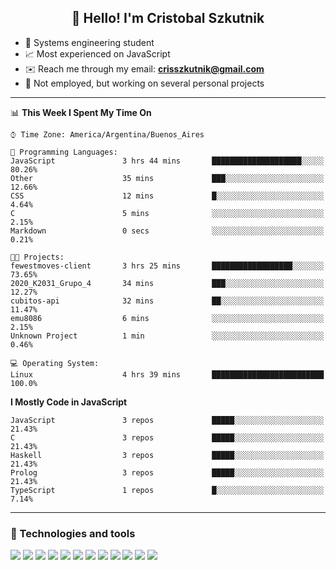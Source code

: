 <h2 align="center">👋 Hello! I'm Cristobal Szkutnik</h2>

- 📖  Systems engineering student
- 📈  Most experienced on JavaScript
- ✉️  Reach me through my email: **crisszkutnik@gmail.com**
- 🏢  Not employed, but working on several personal projects

-------

<!--START_SECTION:waka-->
📊 **This Week I Spent My Time On** 

```text
⌚︎ Time Zone: America/Argentina/Buenos_Aires

💬 Programming Languages: 
JavaScript               3 hrs 44 mins       ████████████████████░░░░░   80.26% 
Other                    35 mins             ███░░░░░░░░░░░░░░░░░░░░░░   12.66% 
CSS                      12 mins             █░░░░░░░░░░░░░░░░░░░░░░░░   4.64% 
C                        5 mins              ░░░░░░░░░░░░░░░░░░░░░░░░░   2.15% 
Markdown                 0 secs              ░░░░░░░░░░░░░░░░░░░░░░░░░   0.21%

🐱‍💻 Projects: 
fewestmoves-client       3 hrs 25 mins       ██████████████████░░░░░░░   73.65% 
2020_K2031_Grupo_4       34 mins             ███░░░░░░░░░░░░░░░░░░░░░░   12.27% 
cubitos-api              32 mins             ██░░░░░░░░░░░░░░░░░░░░░░░   11.47% 
emu8086                  6 mins              ░░░░░░░░░░░░░░░░░░░░░░░░░   2.15% 
Unknown Project          1 min               ░░░░░░░░░░░░░░░░░░░░░░░░░   0.46%

💻 Operating System: 
Linux                    4 hrs 39 mins       █████████████████████████   100.0%

```

**I Mostly Code in JavaScript** 

```text
JavaScript               3 repos             █████░░░░░░░░░░░░░░░░░░░░   21.43% 
C                        3 repos             █████░░░░░░░░░░░░░░░░░░░░   21.43% 
Haskell                  3 repos             █████░░░░░░░░░░░░░░░░░░░░   21.43% 
Prolog                   3 repos             █████░░░░░░░░░░░░░░░░░░░░   21.43% 
TypeScript               1 repos             █░░░░░░░░░░░░░░░░░░░░░░░░   7.14%

```



<!--END_SECTION:waka-->

-------

### 🔧 Technologies and tools
<div>
  <img src="https://img.shields.io/badge/node.js%20-%2343853D.svg?&style=for-the-badge&logo=node.js&logoColor=white"/>
  <img src="https://img.shields.io/badge/javascript%20-%23323330.svg?&style=for-the-badge&logo=javascript&logoColor=%23F7DF1E"/>
  <img src="https://img.shields.io/badge/typescript%20-%23007ACC.svg?&style=for-the-badge&logo=typescript&logoColor=white"/>
  <img src="https://img.shields.io/badge/html5%20-%23E34F26.svg?&style=for-the-badge&logo=html5&logoColor=white"/>
  <img src="https://img.shields.io/badge/css3%20-%231572B6.svg?&style=for-the-badge&logo=css3&logoColor=white"/>
  <img src="https://img.shields.io/badge/c%20-%2300599C.svg?&style=for-the-badge&logo=c&logoColor=white"/>
  <img src="https://img.shields.io/badge/react%20-%2320232a.svg?&style=for-the-badge&logo=react&logoColor=%2361DAFB"/>
  <img src="https://img.shields.io/badge/express.js%20-%23404d59.svg?&style=for-the-badge"/>
  <img src="https://img.shields.io/badge/bootstrap%20-%23563D7C.svg?&style=for-the-badge&logo=bootstrap&logoColor=white"/>
  <img src="https://img.shields.io/badge/git%20-%23F05033.svg?&style=for-the-badge&logo=git&logoColor=white"/>
  <img src="https://img.shields.io/badge/heroku%20-%23430098.svg?&style=for-the-badge&logo=heroku&logoColor=white"/>
  <img src ="https://img.shields.io/badge/MongoDB-%234ea94b.svg?&style=for-the-badge&logo=mongodb&logoColor=white"/>
 </div>
